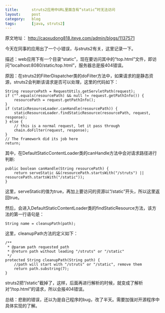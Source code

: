 ```yaml
---
title:      struts2应用中URL里面含有“static”时无法访问
layout:     post
category:   blog
tags:       [java, struts2]
---
```



原文地址： <http://caoxudong818.iteye.com/admin/blogs/1137571>

今天在同事的应用出了一个小错误，与struts2有关，这里记录一下。

描述：web应用下有一个目录“static”，现在要访问其中的“top.html”文件，即访问“localhost:8080/static/top.html”，服务器总是报404错误。

原因：在struts2的FilterDispatcher类的doFilter方法中，如果请求的是静态资源，struts2会判断该请求是否可以处理，这里的代码如下：

    String resourcePath = RequestUtils.getServletPath(request);
    if ("".equals(resourcePath) && null != request.getPathInfo()) {
        resourcePath = request.getPathInfo();
    }
    if (staticResourceLoader.canHandle(resourcePath)) {
        staticResourceLoader.findStaticResource(resourcePath, request, response);
    } else {
        // this is a normal request, let it pass through
        chain.doFilter(request, response);
    }
    // The framework did its job here
    return;
    



其中，在DefaultStaticContentLoader类的canHandle方法中会对请求路径进行判断:

    public boolean canHandle(String resourcePath) {
        return serveStatic &&(resourcePath.startsWith("/struts") || resourcePath.startsWith("/static"));
    }
    

这里，serveStatic的值为true，再加上要访问的资源以“/static”开头，所以这里返回true。

然后，会进入DefaultStaticContentLoader类的findStaticResource方法，该方法的第一行语句是：

    String name = cleanupPath(path);
    

这里，cleanupPath方法的定义如下：

    /**
     * @param path requested path
     * @return path without leading "/struts" or "/static"
     */
    protected String cleanupPath(String path) {
        //path will start with "/struts" or "/static", remove them
        return path.substring(7);
    }
    

struts2把“/static”截掉了，这样，后面再进行解析的时候，就变成了解析对“/top.html”的请求，所以会报404错误。

总结：悲剧的错误，还以为是自己程序的bug，改了半天。需要加强对开源程序中具体实现的了解。